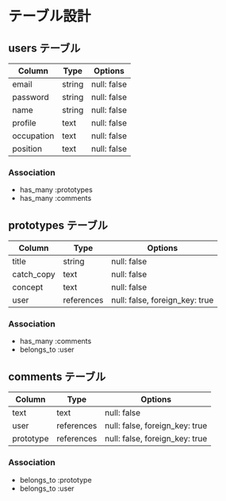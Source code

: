 # テーブル設計

## users テーブル

| Column             | Type   | Options     |
| ------------------ | ------ | ----------- |
| email              | string | null: false |
| password           | string | null: false |
| name               | string | null: false |
| profile            | text   | null: false |
| occupation         | text   | null: false |
| position           | text   | null: false |

### Association

- has_many :prototypes
- has_many :comments

## prototypes テーブル

| Column      | Type       | Options                         |
| ----------- | ---------- | ------------------------------- |
| title       | string     | null: false                     |
| catch_copy  | text       | null: false                     |
| concept     | text       | null: false                     |
| user        | references | null: false, foreign_key: true  |


### Association

- has_many :comments
- belongs_to :user

## comments テーブル

| Column       | Type       | Options                        |
| ------------ | ---------- | ------------------------------ |
| text         | text       | null: false                    |
| user         | references | null: false, foreign_key: true |
| prototype    | references | null: false, foreign_key: true |

### Association

- belongs_to :prototype
- belongs_to :user